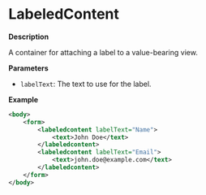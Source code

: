 # LabeledContent

**Description**

A container for attaching a label to a value-bearing view.

**Parameters**

- `labelText`: The text to use for the label.

**Example**

```xml
<body>
    <form>
        <labeledcontent labelText="Name">
            <text>John Doe</text>
        </labeledcontent>
        <labeledcontent labelText="Email">
            <text>john.doe@example.com</text>
        </labeledcontent>
    </form>
</body>
```

